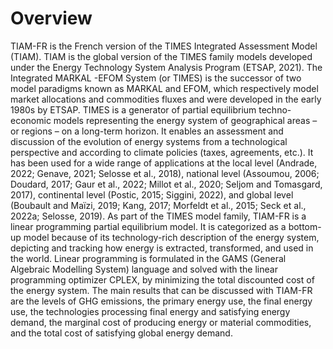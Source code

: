 # Overview

TIAM-FR is the French version of the TIMES Integrated Assessment Model (TIAM). TIAM is the global version of the TIMES family models developed
under the Energy Technology System Analysis Program (ETSAP, 2021). The Integrated MARKAL -EFOM  System (or TIMES) is the successor of two model 
paradigms known as MARKAL and EFOM, which respectively model market allocations and commodities fluxes and were developed in the early 1980s by 
ETSAP. TIMES is a generator of partial equilibrium techno-economic models representing the energy system of geographical areas – or regions – on
a long-term horizon. It enables an assessment and discussion of the evolution of energy systems from a technological perspective and according
to climate policies (taxes, agreements, etc.). It has been used for a wide range of applications at the local level
(Andrade, 2022; Genave, 2021; Selosse et al., 2018), national level (Assoumou, 2006; Doudard, 2017; Gaur et al., 2022; Millot et al., 2020; Seljom and Tomasgard, 2017),
continental level (Postic, 2015; Siggini, 2022), and global level (Boubault and Maïzi, 2019; Kang, 2017; Morfeldt et al., 2015; Seck et al., 2022a; Selosse, 2019).
As part of the TIMES model family, TIAM-FR is a linear programming partial equilibrium model. It is categorized as a bottom-up model because of 
its technology-rich description of the energy system, depicting and tracking how energy is extracted, transformed, and used in the world. Linear
programming is formulated in the GAMS (General Algebraic Modelling System) language and solved with the linear programming optimizer CPLEX, by 
minimizing the total discounted cost of the energy system. The main results that can be discussed with TIAM-FR are the levels of GHG emissions, 
the primary energy use, the final energy use, the technologies processing final energy and satisfying energy demand, the marginal cost of 
producing energy or material commodities, and the total cost of satisfying global energy demand. 

